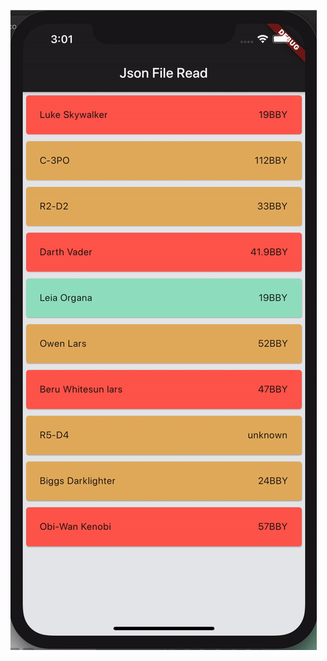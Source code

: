 ![Main Screen](https://github.com/nevruzoglu/JsonRead_RandomColorCards/blob/master/screens/screeng.gif)
